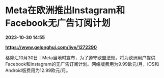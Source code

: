 # Meta在欧洲推出Instagram和Facebook无广告订阅计划

**2023-10-30 14:55**

**https://www.gelonghui.com/live/1272290**

格隆汇10月30日｜Meta当地时宣布，为了遵守欧盟法规，将为欧洲用户提供Facebook和Instagram的无广告订阅计划。网络版费用为9.99欧元/月，iOS和Android版费用为12.99欧元/月。